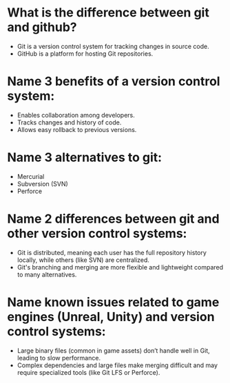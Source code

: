 # What is the difference between git and github?
* Git is a version control system for tracking changes in source code.
* GitHub is a platform for hosting Git repositories.
# Name 3 benefits of a version control system:
* Enables collaboration among developers.
* Tracks changes and history of code.
* Allows easy rollback to previous versions.
# Name 3 alternatives to git:
* Mercurial
* Subversion (SVN)
* Perforce
# Name 2 differences between git and other version control systems:
* Git is distributed, meaning each user has the full repository history locally, while others (like SVN) are centralized.
* Git's branching and merging are more flexible and lightweight compared to many alternatives.
# Name known issues related to game engines (Unreal, Unity) and version control systems:
* Large binary files (common in game assets) don’t handle well in Git, leading to slow performance.
* Complex dependencies and large files make merging difficult and may require specialized tools (like Git LFS or Perforce).